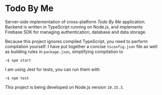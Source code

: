 # Todo By Me

Server-side implementation of cross-platform *Todo By Me* application. Backend is written in TypeScript running on Node.js,
and implements Firebase SDK for managing authentication, database and data storage.

Because this project ignores compiled TypeScript, you need to perform compilation yourself. I have put together a concise
`tsconfig.json` file as well as building rules in `package.json`, simplifying compilation to

    ~$ npm start
    
I am using Jest for tests, you can run them with

    ~$ npm test

This project is being developed on Node.js version `10.15.3`.
